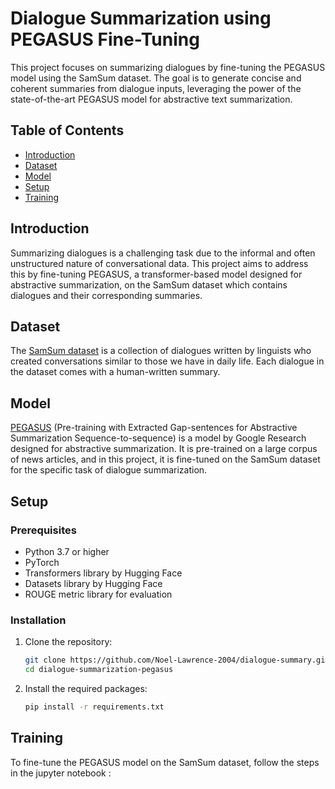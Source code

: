 # Dialogue Summarization using PEGASUS Fine-Tuning

This project focuses on summarizing dialogues by fine-tuning the PEGASUS model using the SamSum dataset. The goal is to generate concise and coherent summaries from dialogue inputs, leveraging the power of the state-of-the-art PEGASUS model for abstractive text summarization.

## Table of Contents

- [Introduction](#introduction)
- [Dataset](#dataset)
- [Model](#model)
- [Setup](#setup)
- [Training](#training)

## Introduction

Summarizing dialogues is a challenging task due to the informal and often unstructured nature of conversational data. This project aims to address this by fine-tuning PEGASUS, a transformer-based model designed for abstractive summarization, on the SamSum dataset which contains dialogues and their corresponding summaries.

## Dataset

The [SamSum dataset](https://arxiv.org/abs/1911.12237) is a collection of dialogues written by linguists who created conversations similar to those we have in daily life. Each dialogue in the dataset comes with a human-written summary.

## Model

[PEGASUS](https://arxiv.org/abs/1912.08777) (Pre-training with Extracted Gap-sentences for Abstractive Summarization Sequence-to-sequence) is a model by Google Research designed for abstractive summarization. It is pre-trained on a large corpus of news articles, and in this project, it is fine-tuned on the SamSum dataset for the specific task of dialogue summarization.

## Setup

### Prerequisites

- Python 3.7 or higher
- PyTorch
- Transformers library by Hugging Face
- Datasets library by Hugging Face
- ROUGE metric library for evaluation

### Installation

1. Clone the repository:
    ```sh
    git clone https://github.com/Noel-Lawrence-2004/dialogue-summary.git
    cd dialogue-summarization-pegasus
    ```

2. Install the required packages:
    ```sh
    pip install -r requirements.txt
    ```

## Training

To fine-tune the PEGASUS model on the SamSum dataset, follow the steps in the jupyter notebook :
